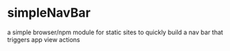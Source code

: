 
# simpleNavBar

a simple browser/npm module for static sites to quickly build a nav bar that triggers app view actions


